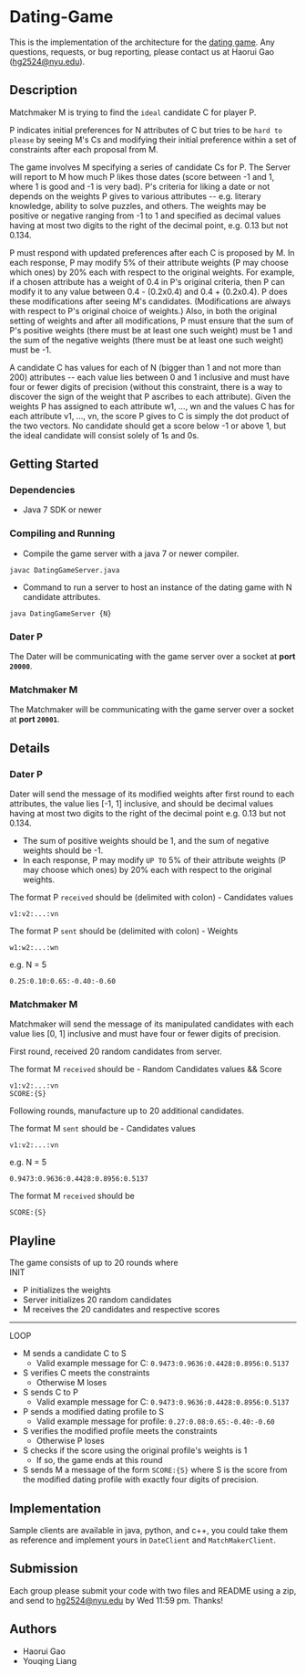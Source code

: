 # Dating-Game

This is the implementation of the architecture for the [dating game](https://cs.nyu.edu/courses/fall22/CSCI-GA.2965-001/dating.html). Any questions, requests, or bug reporting, please contact us at Haorui Gao (hg2524@nyu.edu).

## Description

Matchmaker M is trying to find the `ideal` candidate C for player P.

P indicates initial preferences for N attributes of C but tries to be `hard to please` by seeing M's Cs and modifying their initial preference within a set of constraints after each proposal from M.

The game involves M specifying a series of candidate Cs for P.  The Server will report to M how much P likes those dates (score between -1 and 1, where 1 is good and -1 is very bad).  P's criteria for liking a date or not depends on the weights P gives to various attributes -- e.g. literary knowledge, ability to solve puzzles, and others.  The weights may be positive or negative ranging from -1 to 1 and specified as decimal values having at most two digits to the right of the decimal point, e.g. 0.13 but not 0.134.

P must respond with updated preferences after each C is proposed by M.  In each response, P may modify 5% of their attribute weights (P may choose which ones) by 20% each with respect to the original weights.  For example, if a chosen attribute has a weight of 0.4 in P's original criteria, then P can modify it to any value between 0.4 - (0.2x0.4) and 0.4 + (0.2x0.4).  P does these modifications after seeing M's candidates.  (Modifications are always with respect to P's original choice of weights.)  Also, in both the original setting of weights and after all modifications, P must ensure that the sum of P's positive weights (there must be at least one such weight) must be 1 and the sum of the negative weights (there must be at least one such weight) must be -1.

A candidate C has values for each of N (bigger than 1 and not more than 200) attributes -- each value lies between 0 and 1 inclusive and must have four or fewer digits of precision (without this constraint, there is a way to discover the sign of the weight that P ascribes to each attribute).  Given the weights P has assigned to each attribute w1, ..., wn and the values C has for each attribute v1, ..., vn, the score P gives to C is simply the dot product of the two vectors.  No candidate should get a score below -1 or above 1, but the ideal candidate will consist solely of 1s and 0s.

## Getting Started

### Dependencies

* Java 7 SDK or newer

### Compiling and Running

* Compile the game server with a java 7 or newer compiler.
```
javac DatingGameServer.java
```
* Command to run a server to host an instance of the dating game with N candidate attributes.
```
java DatingGameServer {N}
```
### Dater P

The Dater will be communicating with the game server over a socket at **port `20000`**.  

### Matchmaker M

The Matchmaker will be communicating with the game server over a socket at **port `20001`**.  

## Details
### Dater P
Dater will send the message of its modified weights after first round to each attributes, the value lies [-1, 1] inclusive, and should be decimal values having at most two digits to the right of the decimal point e.g. 0.13 but not 0.134.  
* The sum of positive weights should be 1, and the sum of negative weights should be -1.
* In each response, P may modify `UP TO` 5% of their attribute weights (P may choose which ones) by 20% each with respect to the original weights.

The format P `received` should be (delimited with colon) - Candidates values
```
v1:v2:...:vn
```

The format P `sent` should be (delimited with colon) - Weights

```
w1:w2:...:wn
```


e.g. N = 5
```
0.25:0.10:0.65:-0.40:-0.60
```

### Matchmaker M
Matchmaker will send the message of its manipulated candidates with each value lies [0, 1] inclusive and must have four or fewer digits of precision.

First round, received 20 random candidates from server.   

The format M `received` should be - Random Candidates values && Score
```
v1:v2:...:vn
SCORE:{S}
```

Following rounds, manufacture up to 20 additional candidates.  

The format M `sent` should be - Candidates values
```
v1:v2:...:vn
```

e.g. N = 5
```
0.9473:0.9636:0.4428:0.8956:0.5137
```

The format M `received` should be
```
SCORE:{S}
```


## Playline

The game consists of up to 20 rounds where  
INIT
* P initializes the weights
* Server initializes 20 random candidates
* M receives the 20 candidates and respective scores
****
LOOP
* M sends a candidate C to S
  * Valid example message for C: `0.9473:0.9636:0.4428:0.8956:0.5137`
* S verifies C meets the constraints
  * Otherwise M loses
* S sends C to P
  * Valid example message for C: `0.9473:0.9636:0.4428:0.8956:0.5137`
* P sends a modified dating profile to S
  * Valid example message for profile: `0.27:0.08:0.65:-0.40:-0.60`
* S verifies the modified profile meets the constraints
  * Otherwise P loses
* S checks if the score using the original profile's weights is 1
  * If so, the game ends at this round
* S sends M a message of the form `SCORE:{S}` where S is the score from the modified dating profile with exactly four digits of precision.

## Implementation

Sample clients are available in java, python, and c++, you could take them as reference and implement yours in `DateClient` and `MatchMakerClient`.

## Submission

Each group please submit your code with two files and README using a zip, and send to hg2524@nyu.edu by Wed 11:59 pm. Thanks!

## Authors

* Haorui Gao
* Youqing Liang
